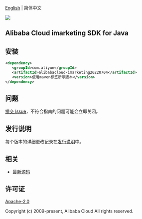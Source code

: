 [English](README.md) | 简体中文

![](https://aliyunsdk-pages.alicdn.com/icons/AlibabaCloud.svg)

## Alibaba Cloud imarketing SDK for Java

## 安装

```xml
<dependency>
   <groupId>com.aliyun</groupId>
   <artifactId>alibabacloud-imarketing20220704</artifactId>
   <version>使用maven标签所示版本</version>
</dependency>
```

## 问题

[提交 Issue](https://github.com/aliyun/alibabacloud-java-async-sdk/issues/new)，不符合指南的问题可能会立即关闭。

## 发行说明

每个版本的详细更改记录在[发行说明](./ChangeLog.txt)中。

## 相关

- [最新源码](https://github.com/aliyun/alibabacloud-async-java-sdk/)

## 许可证

[Apache-2.0](http://www.apache.org/licenses/LICENSE-2.0)

Copyright (c) 2009-present, Alibaba Cloud All rights reserved.
